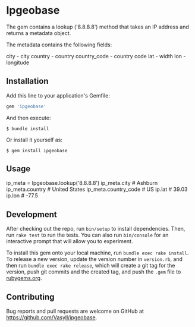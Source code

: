 # Ipgeobase

The gem contains a lookup ('8.8.8.8') method that takes an IP address and returns a metadata object.

The metadata contains the following fields:

city - city
country - country
country_code - country code
lat - width
lon - longitude 

## Installation

Add this line to your application's Gemfile:

```ruby
gem 'ipgeobase'
```

And then execute:

    $ bundle install

Or install it yourself as:

    $ gem install ipgeobase

## Usage

ip_meta = Ipgeobase.lookup('8.8.8.8')
ip_meta.city # Ashburn
ip_meta.country # United States
ip_meta.country_code # US
ip.lat # 39.03
ip.lon # -77.5

## Development

After checking out the repo, run `bin/setup` to install dependencies. Then, run `rake test` to run the tests. You can also run `bin/console` for an interactive prompt that will allow you to experiment.

To install this gem onto your local machine, run `bundle exec rake install`. To release a new version, update the version number in `version.rb`, and then run `bundle exec rake release`, which will create a git tag for the version, push git commits and the created tag, and push the `.gem` file to [rubygems.org](https://rubygems.org).

## Contributing

Bug reports and pull requests are welcome on GitHub at https://github.com/Vasyll/ipgeobase.